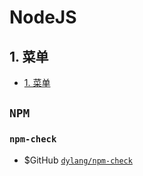 # NodeJS

## 1. 菜单

<!-- TOC -->

- [1. 菜单](#1-菜单)

<!-- /TOC -->

## `NPM`

### `npm-check`

- $GitHub [`dylang/npm-check`](https://github.com/dylang/npm-check)
